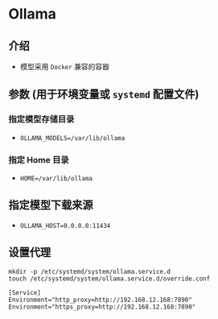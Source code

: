 # Ollama

## 介绍
- 模型采用 `Docker` 兼容的容器

## 参数 (用于环境变量或 `systemd` 配置文件)
### 指定模型存储目录
- `OLLAMA_MODELS=/var/lib/ollama`

### 指定 Home 目录
- `HOME=/var/lib/ollama`

## 指定模型下载来源
- `OLLAMA_HOST=0.0.0.0:11434`

## 设置代理

```
mkdir -p /etc/systemd/system/ollama.service.d
touch /etc/systemd/system/ollama.service.d/override.conf

[Service]
Environment="http_proxy=http://192.168.12.168:7890"
Environment="https_proxy=http://192.168.12.168:7890"

```
